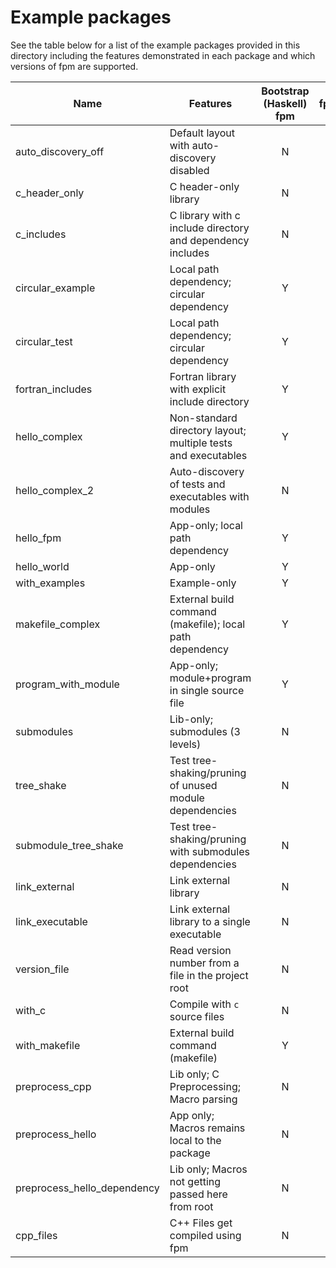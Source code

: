 # Example packages

See the table below for a list of the example packages provided in this directory including
the features demonstrated in each package and which versions of fpm are supported.


| Name                | Features                                                      | Bootstrap (Haskell) fpm | fpm |
|---------------------|---------------------------------------------------------------|:-----------------------:|:---:|
| auto_discovery_off  | Default layout with auto-discovery disabled                   |            N            |  Y  |
| c_header_only       | C header-only library                                         |            N            |  Y  |
| c_includes          | C library with c include directory and dependency includes    |            N            |  Y  |
| circular_example    | Local path dependency; circular dependency                    |            Y            |  Y  |
| circular_test       | Local path dependency; circular dependency                    |            Y            |  Y  |
| fortran_includes    | Fortran library with explicit include directory               |            Y            |  N  |
| hello_complex       | Non-standard directory layout; multiple tests and executables |            Y            |  Y  |
| hello_complex_2     | Auto-discovery of tests and executables with modules          |            N            |  Y  |
| hello_fpm           | App-only; local path dependency                               |            Y            |  Y  |
| hello_world         | App-only                                                      |            Y            |  Y  |
| with_examples       | Example-only                                                  |            Y            |  Y  |
| makefile_complex    | External build command (makefile); local path dependency      |            Y            |  N  |
| program_with_module | App-only; module+program in single source file                |            Y            |  Y  |
| submodules          | Lib-only; submodules (3 levels)                               |            N            |  Y  |
| tree_shake          | Test tree-shaking/pruning of unused module dependencies       |            N            |  Y  |
| submodule_tree_shake| Test tree-shaking/pruning with submodules dependencies        |            N            |  Y  |
| link_external       | Link external library                                         |            N            |  Y  |
| link_executable     | Link external library to a single executable                  |            N            |  Y  |
| version_file        | Read version number from a file in the project root           |            N            |  Y  |
| with_c              | Compile with `c` source files                                 |            N            |  Y  |
| with_makefile       | External build command (makefile)                             |            Y            |  N  |
| preprocess_cpp      | Lib only; C Preprocessing; Macro parsing                      |            N            |  Y  |
| preprocess_hello    | App only; Macros remains local to the package                 |            N            |  Y  |
| preprocess_hello_dependency | Lib only; Macros not getting passed here from root    |            N            |  Y  |
| cpp_files           | C++ Files get compiled using fpm                              |            N            |  Y  |
